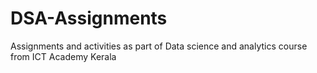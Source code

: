 # DSA-Assignments
Assignments and activities as part of Data science and analytics course from ICT Academy Kerala
